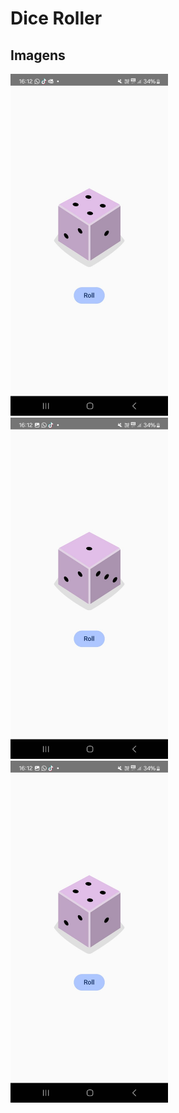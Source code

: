 # Dice Roller

## Imagens

<img src="./imagens/1-DiceRoller.jpeg" width="50%">
<img src="./imagens/2-DiceRoller.jpeg" width="50%">
<img src="./imagens/3-DiceRoller.jpeg" width="50%">
